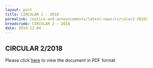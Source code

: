 ```yaml
---
layout: post
title: CIRCULAR 2 - 2018
permalink: /notice-and-announcements/latest-news/circular2-2018/
breadcrumb: CIRCULAR 2 - 2018
date: 2019-12-04
---
```


CIRCULAR 2/2018
---
Please click [here](/files/LSB-Cir-2-2018_AWARENESS-ON-ADOPTION-OF-NEW-TECHNOLOGIES.pdf) to view the document in PDF format 
